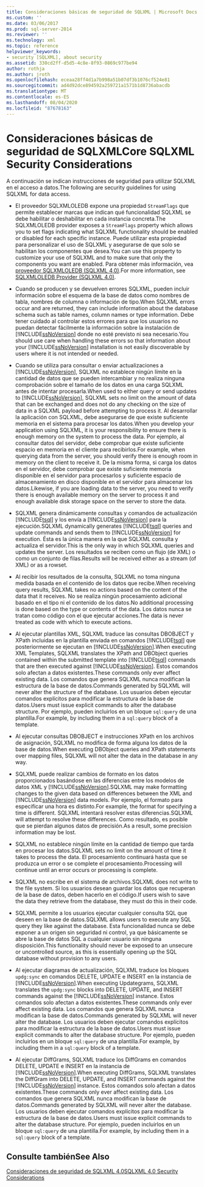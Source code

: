 ```yaml
---
title: Consideraciones básicas de seguridad de SQLXML | Microsoft Docs
ms.custom: ''
ms.date: 03/06/2017
ms.prod: sql-server-2014
ms.reviewer: ''
ms.technology: xml
ms.topic: reference
helpviewer_keywords:
- security [SQLXML], about security
ms.assetid: 330cd2ff-d5d5-4c8e-8f93-0869c977be94
author: rothja
ms.author: jroth
ms.openlocfilehash: eceaa28ff4d1a7b998a51b07df3b1076cf524e81
ms.sourcegitcommit: ad4d92dce894592a259721a1571b1d8736abacdb
ms.translationtype: MT
ms.contentlocale: es-ES
ms.lasthandoff: 08/04/2020
ms.locfileid: "87678163"
---
```

# <a name="core-sqlxml-security-considerations"></a><span data-ttu-id="6e8da-102">Consideraciones básicas de seguridad de SQLXML</span><span class="sxs-lookup"><span data-stu-id="6e8da-102">Core SQLXML Security Considerations</span></span>
  <span data-ttu-id="6e8da-103">A continuación se indican instrucciones de seguridad para utilizar SQLXML en el acceso a datos.</span><span class="sxs-lookup"><span data-stu-id="6e8da-103">The following are security guidelines for using SQLXML for data access.</span></span>  
  
-   <span data-ttu-id="6e8da-104">El proveedor SQLXMLOLEDB expone una propiedad `StreamFlags` que permite establecer marcas que indican qué funcionalidad SQLXML se debe habilitar o deshabilitar en cada instancia concreta.</span><span class="sxs-lookup"><span data-stu-id="6e8da-104">The SQLXMLOLEDB provider exposes a `StreamFlags` property which allows you to set flags indicating what SQLXML functionality should be enabled or disabled for each specific instance.</span></span> <span data-ttu-id="6e8da-105">Puede utilizar esta propiedad para personalizar el uso de SQLXML y asegurarse de que solo se habilitan los componentes que desea.</span><span class="sxs-lookup"><span data-stu-id="6e8da-105">You can use this property to customize your use of SQLXML and to make sure that only the components you want are enabled.</span></span> <span data-ttu-id="6e8da-106">Para obtener más información, vea [proveedor SQLXMLOLEDB &#40;SQLXML 4,0&#41;](../../../database-engine/dev-guide/sqlxmloledb-provider-sqlxml-4-0.md).</span><span class="sxs-lookup"><span data-stu-id="6e8da-106">For more information, see [SQLXMLOLEDB Provider &#40;SQLXML 4.0&#41;](../../../database-engine/dev-guide/sqlxmloledb-provider-sqlxml-4-0.md).</span></span>  
  
-   <span data-ttu-id="6e8da-107">Cuando se producen y se devuelven errores SQLXML, pueden incluir información sobre el esquema de la base de datos como nombres de tabla, nombres de columna o información de tipo.</span><span class="sxs-lookup"><span data-stu-id="6e8da-107">When SQLXML errors occur and are returned, they can include information about the database schema such as table names, column names or type information.</span></span> <span data-ttu-id="6e8da-108">Debe tener cuidado al controlar estos errores para que los usuarios no puedan detectar fácilmente la información sobre la instalación de [!INCLUDE[ssNoVersion](../../../includes/ssnoversion-md.md)] donde no esté previsto ni sea necesario.</span><span class="sxs-lookup"><span data-stu-id="6e8da-108">You should use care when handling these errors so that information about your [!INCLUDE[ssNoVersion](../../../includes/ssnoversion-md.md)] installation is not easily discoverable by users where it is not intended or needed.</span></span>  
  
-   <span data-ttu-id="6e8da-109">Cuando se utiliza para consultar o enviar actualizaciones a [!INCLUDE[ssNoVersion](../../../includes/ssnoversion-md.md)], SQLXML no establece ningún límite en la cantidad de datos que se pueden intercambiar y no realiza ninguna comprobación sobre el tamaño de los datos en una carga SQLXML antes de intentar procesarla.</span><span class="sxs-lookup"><span data-stu-id="6e8da-109">When used to either query or send updates to [!INCLUDE[ssNoVersion](../../../includes/ssnoversion-md.md)], SQLXML sets no limit on the amount of data that can be exchanged and does not do any checking on the size of data in a SQLXML payload before attempting to process it.</span></span> <span data-ttu-id="6e8da-110">Al desarrollar la aplicación con SQLXML, debe asegurarse de que existe suficiente memoria en el sistema para procesar los datos.</span><span class="sxs-lookup"><span data-stu-id="6e8da-110">When you develop your application using SQLXML, it is your responsibility to ensure there is enough memory on the system to process the data.</span></span> <span data-ttu-id="6e8da-111">Por ejemplo, al consultar datos del servidor, debe comprobar que existe suficiente espacio en memoria en el cliente para recibirlos.</span><span class="sxs-lookup"><span data-stu-id="6e8da-111">For example, when querying data from the server, you should verify there is enough room in memory on the client to receive it.</span></span> <span data-ttu-id="6e8da-112">De la misma forma, si carga los datos en el servidor, debe comprobar que existe suficiente memoria disponible en el servidor para procesarlos y suficiente espacio de almacenamiento en disco disponible en el servidor para almacenar los datos.</span><span class="sxs-lookup"><span data-stu-id="6e8da-112">Likewise, if you are loading data to the server, you need to verify there is enough available memory on the server to process it and enough available disk storage space on the server to store the data.</span></span>  
  
-   <span data-ttu-id="6e8da-113">SQLXML genera dinámicamente consultas y comandos de actualización [!INCLUDE[tsql](../../../includes/tsql-md.md)] y los envía a [!INCLUDE[ssNoVersion](../../../includes/ssnoversion-md.md)] para la ejecución.</span><span class="sxs-lookup"><span data-stu-id="6e8da-113">SQLXML dynamically generates [!INCLUDE[tsql](../../../includes/tsql-md.md)] queries and update commands and sends them to [!INCLUDE[ssNoVersion](../../../includes/ssnoversion-md.md)] for execution.</span></span> <span data-ttu-id="6e8da-114">Ésta es la única manera en la que SQLXML consulta y actualiza el servidor.</span><span class="sxs-lookup"><span data-stu-id="6e8da-114">This is the only way in which SQLXML queries and updates the server.</span></span> <span data-ttu-id="6e8da-115">Los resultados se reciben como un flujo (de XML) o como un conjunto de filas.</span><span class="sxs-lookup"><span data-stu-id="6e8da-115">Results will be received either as a stream (of XML) or as a rowset.</span></span>  
  
-   <span data-ttu-id="6e8da-116">Al recibir los resultados de la consulta, SQLXML no toma ninguna medida basada en el contenido de los datos que recibe.</span><span class="sxs-lookup"><span data-stu-id="6e8da-116">When receiving query results, SQLXML takes no actions based on the content of the data that it receives.</span></span> <span data-ttu-id="6e8da-117">No se realiza ningún procesamiento adicional basado en el tipo ni el contenido de los datos.</span><span class="sxs-lookup"><span data-stu-id="6e8da-117">No additional processing is done based on the type or contents of the data.</span></span> <span data-ttu-id="6e8da-118">Los datos nunca se tratan como código con el que ejecutar acciones.</span><span class="sxs-lookup"><span data-stu-id="6e8da-118">The data is never treated as code with which to execute actions.</span></span>  
  
-   <span data-ttu-id="6e8da-119">Al ejecutar plantillas XML, SQLXML traduce las consultas DBOBJECT y XPath incluidas en la plantilla enviada en comandos [!INCLUDE[tsql](../../../includes/tsql-md.md)] que posteriormente se ejecutan en [!INCLUDE[ssNoVersion](../../../includes/ssnoversion-md.md)].</span><span class="sxs-lookup"><span data-stu-id="6e8da-119">When executing XML Templates, SQLXML translates the XPath and DBObject queries contained within the submitted template into [!INCLUDE[tsql](../../../includes/tsql-md.md)] commands that are then executed against [!INCLUDE[ssNoVersion](../../../includes/ssnoversion-md.md)].</span></span> <span data-ttu-id="6e8da-120">Estos comandos solo afectan a datos existentes.</span><span class="sxs-lookup"><span data-stu-id="6e8da-120">These commands only ever affect existing data.</span></span> <span data-ttu-id="6e8da-121">Los comandos que genera SQLXML nunca modifican la estructura de la base de datos.</span><span class="sxs-lookup"><span data-stu-id="6e8da-121">Commands generated by SQLXML will never alter the structure of the database.</span></span> <span data-ttu-id="6e8da-122">Los usuarios deben ejecutar comandos explícitos para modificar la estructura de la base de datos.</span><span class="sxs-lookup"><span data-stu-id="6e8da-122">Users must issue explicit commands to alter the database structure.</span></span> <span data-ttu-id="6e8da-123">Por ejemplo, pueden incluirlos en un bloque `sql:query` de una plantilla.</span><span class="sxs-lookup"><span data-stu-id="6e8da-123">For example, by including them in a `sql:query` block of a template.</span></span>  
  
-   <span data-ttu-id="6e8da-124">Al ejecutar consultas DBOBJECT e instrucciones XPath en los archivos de asignación, SQLXML no modifica de forma alguna los datos de la base de datos.</span><span class="sxs-lookup"><span data-stu-id="6e8da-124">When executing DBObject queries and XPath statements over mapping files, SQLXML will not alter the data in the database in any way.</span></span>  
  
-   <span data-ttu-id="6e8da-125">SQLXML puede realizar cambios de formato en los datos proporcionados basándose en las diferencias entre los modelos de datos XML y [!INCLUDE[ssNoVersion](../../../includes/ssnoversion-md.md)].</span><span class="sxs-lookup"><span data-stu-id="6e8da-125">SQLXML may make formatting changes to the given data based on differences between the XML and [!INCLUDE[ssNoVersion](../../../includes/ssnoversion-md.md)] data models.</span></span> <span data-ttu-id="6e8da-126">Por ejemplo, el formato para especificar una hora es distinto.</span><span class="sxs-lookup"><span data-stu-id="6e8da-126">For example, the format for specifying a time is different.</span></span> <span data-ttu-id="6e8da-127">SQLXML intentará resolver estas diferencias.</span><span class="sxs-lookup"><span data-stu-id="6e8da-127">SQLXML will attempt to resolve these differences.</span></span> <span data-ttu-id="6e8da-128">Como resultado, es posible que se pierdan algunos datos de precisión.</span><span class="sxs-lookup"><span data-stu-id="6e8da-128">As a result, some precision information may be lost.</span></span>  
  
-   <span data-ttu-id="6e8da-129">SQLXML no establece ningún límite en la cantidad de tiempo que tarda en procesar los datos.</span><span class="sxs-lookup"><span data-stu-id="6e8da-129">SQLXML sets no limit on the amount of time it takes to process the data.</span></span> <span data-ttu-id="6e8da-130">El procesamiento continuará hasta que se produzca un error o se complete el procesamiento.</span><span class="sxs-lookup"><span data-stu-id="6e8da-130">Processing will continue until an error occurs or processing is complete.</span></span>  
  
-   <span data-ttu-id="6e8da-131">SQLXML no escribe en el sistema de archivos.</span><span class="sxs-lookup"><span data-stu-id="6e8da-131">SQLXML does not write to the file system.</span></span> <span data-ttu-id="6e8da-132">Si los usuarios desean guardar los datos que recuperan de la base de datos, deben hacerlo en el código.</span><span class="sxs-lookup"><span data-stu-id="6e8da-132">If users wish to save the data they retrieve from the database, they must do this in their code.</span></span>  
  
-   <span data-ttu-id="6e8da-133">SQLXML permite a los usuarios ejecutar cualquier consulta SQL que deseen en la base de datos.</span><span class="sxs-lookup"><span data-stu-id="6e8da-133">SQLXML allows users to execute any SQL query they like against the database.</span></span> <span data-ttu-id="6e8da-134">Esta funcionalidad nunca se debe exponer a un origen sin seguridad ni control, ya que básicamente se abre la base de datos SQL a cualquier usuario sin ninguna disposición.</span><span class="sxs-lookup"><span data-stu-id="6e8da-134">This functionality should never be exposed to an unsecure or uncontrolled source, as this is essentially opening up the SQL database without provision to any users.</span></span>  
  
-   <span data-ttu-id="6e8da-135">Al ejecutar diagramas de actualización, SQLXML traduce los bloques `updg:sync` en comandos DELETE, UPDATE e INSERT en la instancia de [!INCLUDE[ssNoVersion](../../../includes/ssnoversion-md.md)].</span><span class="sxs-lookup"><span data-stu-id="6e8da-135">When executing Updategrams, SQLXML translates the `updg:sync` blocks into DELETE, UPDATE, and INSERT commands against the [!INCLUDE[ssNoVersion](../../../includes/ssnoversion-md.md)] instance.</span></span> <span data-ttu-id="6e8da-136">Estos comandos solo afectan a datos existentes.</span><span class="sxs-lookup"><span data-stu-id="6e8da-136">These commands only ever affect existing data.</span></span> <span data-ttu-id="6e8da-137">Los comandos que genera SQLXML nunca modifican la base de datos.</span><span class="sxs-lookup"><span data-stu-id="6e8da-137">Commands generated by SQLXML will never alter the database.</span></span> <span data-ttu-id="6e8da-138">Los usuarios deben ejecutar comandos explícitos para modificar la estructura de la base de datos.</span><span class="sxs-lookup"><span data-stu-id="6e8da-138">Users must issue explicit commands to alter the database structure.</span></span> <span data-ttu-id="6e8da-139">Por ejemplo, pueden incluirlos en un bloque `sql:query` de una plantilla.</span><span class="sxs-lookup"><span data-stu-id="6e8da-139">For example, by including them in a `sql:query` block of a template.</span></span>  
  
-   <span data-ttu-id="6e8da-140">Al ejecutar DiffGrams, SQLXML traduce los DiffGrams en comandos DELETE, UPDATE e INSERT en la instancia de [!INCLUDE[ssNoVersion](../../../includes/ssnoversion-md.md)].</span><span class="sxs-lookup"><span data-stu-id="6e8da-140">When executing DiffGrams, SQLXML translates the DiffGram into DELETE, UPDATE, and INSERT commands against the [!INCLUDE[ssNoVersion](../../../includes/ssnoversion-md.md)] instance.</span></span> <span data-ttu-id="6e8da-141">Estos comandos solo afectan a datos existentes.</span><span class="sxs-lookup"><span data-stu-id="6e8da-141">These commands only ever affect existing data.</span></span> <span data-ttu-id="6e8da-142">Los comandos que genera SQLXML nunca modifican la base de datos.</span><span class="sxs-lookup"><span data-stu-id="6e8da-142">Commands generated by SQLXML will never alter the database.</span></span> <span data-ttu-id="6e8da-143">Los usuarios deben ejecutar comandos explícitos para modificar la estructura de la base de datos.</span><span class="sxs-lookup"><span data-stu-id="6e8da-143">Users must issue explicit commands to alter the database structure.</span></span> <span data-ttu-id="6e8da-144">Por ejemplo, pueden incluirlos en un bloque `sql:query` de una plantilla.</span><span class="sxs-lookup"><span data-stu-id="6e8da-144">For example, by including them in a `sql:query` block of a template.</span></span>  
  
## <a name="see-also"></a><span data-ttu-id="6e8da-145">Consulte también</span><span class="sxs-lookup"><span data-stu-id="6e8da-145">See Also</span></span>  
 [<span data-ttu-id="6e8da-146">Consideraciones de seguridad de SQLXML 4.0</span><span class="sxs-lookup"><span data-stu-id="6e8da-146">SQLXML 4.0 Security Considerations</span></span>](sqlxml-4-0-security-considerations.md)  
  
  
